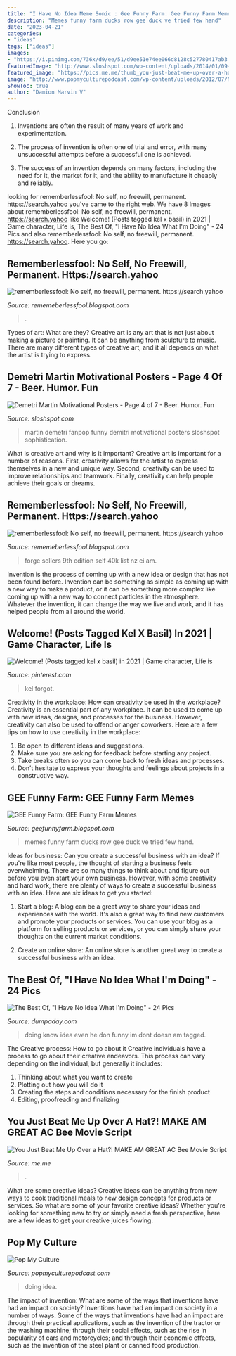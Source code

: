 ```yaml
---
title: "I Have No Idea Meme Sonic : Gee Funny Farm: Gee Funny Farm Memes"
description: "Memes funny farm ducks row gee duck ve tried few hand"
date: "2023-04-21"
categories:
- "ideas"
tags: ["ideas"]
images:
- "https://i.pinimg.com/736x/d9/ee/51/d9ee51e74ee066d8128c527780417ab3.jpg"
featuredImage: "http://www.sloshspot.com/wp-content/uploads/2014/01/09-Demetri-Martin-on-Sophistication.png"
featured_image: "https://pics.me.me/thumb_you-just-beat-me-up-over-a-hat-make-am-66743627.png"
image: "http://www.popmyculturepodcast.com/wp-content/uploads/2012/07/NoIdeaDog.gif"
ShowToc: true
author: "Damion Marvin V"
---
```



Conclusion
1. Inventions are often the result of many years of work and experimentation.
2. The process of invention is often one of trial and error, with many unsuccessful attempts before a successful one is achieved.

3. The success of an invention depends on many factors, including the need for it, the market for it, and the ability to manufacture it cheaply and reliably.

	

		
looking for rememberlessfool: No self, no freewill, permanent. https://search.yahoo you've came to the right web. We have 8 Images about rememberlessfool: No self, no freewill, permanent. https://search.yahoo like Welcome! (Posts tagged kel x basil) in 2021 | Game character, Life is, The Best Of, &quot;I Have No Idea What I&#039;m Doing&quot; - 24 Pics and also rememberlessfool: No self, no freewill, permanent. https://search.yahoo. Here you go:
		
    
## Rememberlessfool: No Self, No Freewill, Permanent. Https://search.yahoo

<img loading=lazy src="https://1.bp.blogspot.com/-qNvgSStlkbc/YNZaPmjCezI/AAAAAAAAm50/ZPB3N_jhe5oFeJIxVchmZ9y0flFbHl7ngCLcBGAsYHQ/w1200-h630-p-k-no-nu/Untitled.png9.png" onerror="this.onerror=null;this.src='https://tse4.mm.bing.net/th?id=OIP.R5nhYK9yLarblJhwGKG9QAHaD4&amp;pid=15.1';" alt="rememberlessfool: No self, no freewill, permanent. https://search.yahoo">

_Source: rememeberlessfool.blogspot.com_

>. 

	

Types of art: What are they?
Creative art is any art that is not just about making a picture or painting. It can be anything from sculpture to music. There are many different types of creative art, and it all depends on what the artist is trying to express.

    
## Demetri Martin Motivational Posters - Page 4 Of 7 - Beer. Humor. Fun

<img loading=lazy src="http://www.sloshspot.com/wp-content/uploads/2014/01/09-Demetri-Martin-on-Sophistication.png" onerror="this.onerror=null;this.src='https://tse2.mm.bing.net/th?id=OIP.nuQI8i4MHpuH2uBaeOU1WAHaGJ&amp;pid=15.1';" alt="Demetri Martin Motivational Posters - Page 4 of 7 - Beer. Humor. Fun">

_Source: sloshspot.com_

>martin demetri fanpop funny demitri motivational posters sloshspot sophistication. 

	

What is creative art and why is it important?
Creative art is important for a number of reasons. First, creativity allows for the artist to express themselves in a new and unique way. Second, creativity can be used to improve relationships and teamwork. Finally, creativity can help people achieve their goals or dreams.

    
## Rememberlessfool: No Self, No Freewill, Permanent. Https://search.yahoo

<img loading=lazy src="https://cascade.madmimi.com/bulk_images/7943554/top-sellers-forge-world20191104-31990-1kx2tzk.jpg?1572872563" onerror="this.onerror=null;this.src='https://tse1.mm.bing.net/th?id=OIP.vFuL4_rVphOMhQCXrGrd-QHaD7&amp;pid=15.1';" alt="rememberlessfool: No self, no freewill, permanent. https://search.yahoo">

_Source: rememeberlessfool.blogspot.com_

>forge sellers 9th edition self 40k list nz ei am. 

	

Invention is the process of coming up with a new idea or design that has not been found before. Invention can be something as simple as coming up with a new way to make a product, or it can be something more complex like coming up with a new way to connect particles in the atmosphere. Whatever the invention, it can change the way we live and work, and it has helped people from all around the world.

    
## Welcome! (Posts Tagged Kel X Basil) In 2021 | Game Character, Life Is

<img loading=lazy src="https://i.pinimg.com/736x/d9/ee/51/d9ee51e74ee066d8128c527780417ab3.jpg" onerror="this.onerror=null;this.src='https://tse1.mm.bing.net/th?id=OIP.q-7oFYtB2Tk_TUS2JW2drQHaNY&amp;pid=15.1';" alt="Welcome! (Posts tagged kel x basil) in 2021 | Game character, Life is">

_Source: pinterest.com_

>kel forgot. 

	

Creativity in the workplace: How can creativity be used in the workplace?
Creativity is an essential part of any workplace. It can be used to come up with new ideas, designs, and processes for the business. However, creativity can also be used to offend or anger coworkers. Here are a few tips on how to use creativity in the workplace: 
1. Be open to different ideas and suggestions.
2. Make sure you are asking for feedback before starting any project. 
3. Take breaks often so you can come back to fresh ideas and processes. 
4. Don’t hesitate to express your thoughts and feelings about projects in a constructive way.

    
## GEE Funny Farm: GEE Funny Farm Memes

<img loading=lazy src="http://1.bp.blogspot.com/-IwBxJ_vaOaw/VA9fEefXb8I/AAAAAAAAAtg/MRWIYy_D2G8/s1600/ducks%2Bin%2Ba%2Brow%2B2.jpg" onerror="this.onerror=null;this.src='https://tse2.mm.bing.net/th?id=OIP.v5qhvQhyRDvep8qmhSBhVwHaLC&amp;pid=15.1';" alt="GEE Funny Farm: GEE Funny Farm Memes">

_Source: geefunnyfarm.blogspot.com_

>memes funny farm ducks row gee duck ve tried few hand. 

	

Ideas for business: Can you create a successful business with an idea?
If you're like most people, the thought of starting a business feels overwhelming. There are so many things to think about and figure out before you even start your own business. However, with some creativity and hard work, there are plenty of ways to create a successful business with an idea. Here are six ideas to get you started:
1) Start a blog: A blog can be a great way to share your ideas and experiences with the world. It's also a great way to find new customers and promote your products or services. You can use your blog as a platform for selling products or services, or you can simply share your thoughts on the current market conditions.

2) Create an online store: An online store is another great way to create a successful business with an idea.

    
## The Best Of, &quot;I Have No Idea What I&#039;m Doing&quot; - 24 Pics

<img loading=lazy src="http://www.dumpaday.com/wp-content/uploads/2013/03/he-doesnt-even-know-what-hes-doing.jpg" onerror="this.onerror=null;this.src='https://tse1.mm.bing.net/th?id=OIP.3vocpUaxYyl9lRLajFQTvgHaFh&amp;pid=15.1';" alt="The Best Of, &quot;I Have No Idea What I&#039;m Doing&quot; - 24 Pics">

_Source: dumpaday.com_

>doing know idea even he don funny im dont doesn am tagged. 

	

The Creative process: How to go about it
Creative individuals have a process to go about their creative endeavors. This process can vary depending on the individual, but generally it includes: 
1. Thinking about what you want to create 
2. Plotting out how you will do it 
3. Creating the steps and conditions necessary for the finish product 
4. Editing, proofreading and finalizing 

    
## You Just Beat Me Up Over A Hat?! MAKE AM GREAT AC Bee Movie Script

<img loading=lazy src="https://pics.me.me/thumb_you-just-beat-me-up-over-a-hat-make-am-66743627.png" onerror="this.onerror=null;this.src='https://tse3.mm.bing.net/th?id=OIP.BmNaF0j3dQV3tYVKesVaVwAAAA&amp;pid=15.1';" alt="You Just Beat Me Up Over a Hat?! MAKE AM GREAT AC Bee Movie Script">

_Source: me.me_

>. 

	

What are some creative ideas?
Creative ideas can be anything from new ways to cook traditional meals to new design concepts for products or services. So what are some of your favorite creative ideas? Whether you're looking for something new to try or simply need a fresh perspective, here are a few ideas to get your creative juices flowing.

    
## Pop My Culture

<img loading=lazy src="http://www.popmyculturepodcast.com/wp-content/uploads/2012/07/NoIdeaDog.gif" onerror="this.onerror=null;this.src='https://tse2.mm.bing.net/th?id=OIP.uthdmTBfClp6uYlfbO4WvgHaEd&amp;pid=15.1';" alt="Pop My Culture">

_Source: popmyculturepodcast.com_

>doing idea. 

	

The impact of invention: What are some of the ways that inventions have had an impact on society?
Inventions have had an impact on society in a number of ways. Some of the ways that inventions have had an impact are through their practical applications, such as the invention of the tractor or the washing machine; through their social effects, such as the rise in popularity of cars and motorcycles; and through their economic effects, such as the invention of the steel plant or canned food production.

